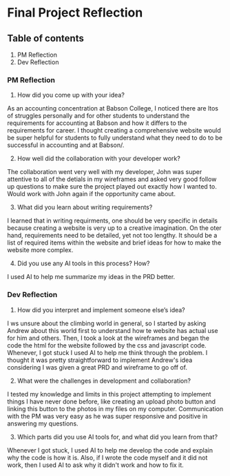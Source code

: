 # Final Project Reflection

## Table of contents

1. PM Reflection
2. Dev Reflection

### PM Reflection

1. How did you come up with your idea?

As an accounting concentration at Babson College, I noticed there are ltos of struggles personally and for other students to understand the requirements for accounting at Babson and how it differs to the requirements for career. I thought creating a comprehensive website would be super helpful for students to fully understand what they need to do to be successful in accounting and at Babson/.

2. How well did the collaboration with your developer work?

The collaboration went very well with my developer, John was super attentive to all of the detials in my wireframes and asked very good follow up questions to make sure the project played out exactly how I wanted to. Would work with John again if the opportunity came about.

3. What did you learn about writing requirements?

I learned that in writing requirments, one should be very specific in details because creating a website is very up to a creative imagination. On the oter hand, requirements need to be detailed, yet not too lengthy. It should be a list of required items within the website and brief ideas for how to make the website more complex. 

4. Did you use any AI tools in this process? How?

I used AI to help me summarize my ideas in the PRD better.

### Dev Reflection
1. How did you interpret and implement someone else’s idea?

I ws unsure about the climbing world in general, so I started by asking Andrew about this world first to understand how te website has actual use for him and others. Then, I took a look at the wireframes and began the code the html for the website followed by the css and javascript code. Whenever, I got stuck I used AI to help me think through the problem. I thought it was pretty straightforward to implement Andrew's idea considering I was given a great PRD and wireframe to go off of.

2. What were the challenges in development and collaboration?

I tested my knowledge and limits in this project attempting to implement things I have never done before, like creating an upload photo button and linking this button to the photos in my files on my computer. Communication with the PM was very easy as he was super responsive and positive in answering my questions.

3. Which parts did you use AI tools for, and what did you learn from that?

Whenever I got stuck, I used AI to help me develop the code and explain why the code is how it is. Also, if I wrote the code myself and it did not work, then I used AI to ask why it didn't work and how to fix it.

